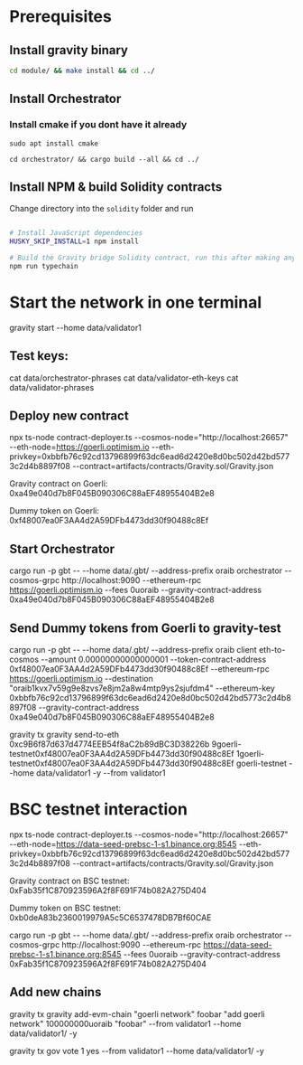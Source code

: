 # Prerequisites

## Install gravity binary

```bash
cd module/ && make install && cd ../
```

## Install Orchestrator

### Install cmake if you dont have it already

```
sudo apt install cmake
```

```
cd orchestrator/ && cargo build --all && cd ../
```

## Install NPM & build Solidity contracts

   Change directory into the `solidity` folder and run

   ```bash

   # Install JavaScript dependencies
   HUSKY_SKIP_INSTALL=1 npm install

   # Build the Gravity bridge Solidity contract, run this after making any changes
   npm run typechain
   ```

# Start the network in one terminal

gravity start --home data/validator1

## Test keys:

cat data/orchestrator-phrases
cat data/validator-eth-keys
cat data/validator-phrases

## Deploy new contract

npx ts-node contract-deployer.ts --cosmos-node="http://localhost:26657" --eth-node=https://goerli.optimism.io --eth-privkey=0xbbfb76c92cd13796899f63dc6ead6d2420e8d0bc502d42bd5773c2d4b8897f08 --contract=artifacts/contracts/Gravity.sol/Gravity.json

Gravity contract on Goerli: 0xa49e040d7b8F045B090306C88aEF48955404B2e8

Dummy token on Goerli: 0xf48007ea0F3AA4d2A59DFb4473dd30f90488c8Ef

## Start Orchestrator

cargo run -p gbt -- --home data/.gbt/ --address-prefix oraib orchestrator --cosmos-grpc http://localhost:9090 --ethereum-rpc https://goerli.optimism.io --fees 0uoraib --gravity-contract-address 0xa49e040d7b8F045B090306C88aEF48955404B2e8

## Send Dummy tokens from Goerli to gravity-test

cargo run -p gbt -- --home data/.gbt/ --address-prefix oraib client eth-to-cosmos --amount 0.00000000000000001 --token-contract-address 0xf48007ea0F3AA4d2A59DFb4473dd30f90488c8Ef --ethereum-rpc https://goerli.optimism.io --destination "oraib1kvx7v59g9e8zvs7e8jm2a8w4mtp9ys2sjufdm4" --ethereum-key 0xbbfb76c92cd13796899f63dc6ead6d2420e8d0bc502d42bd5773c2d4b8897f08 --gravity-contract-address 0xa49e040d7b8F045B090306C88aEF48955404B2e8

gravity tx gravity send-to-eth 0xc9B6f87d637d4774EEB54f8aC2b89dBC3D38226b 9goerli-testnet0xf48007ea0F3AA4d2A59DFb4473dd30f90488c8Ef 1goerli-testnet0xf48007ea0F3AA4d2A59DFb4473dd30f90488c8Ef goerli-testnet --home data/validator1 -y --from validator1

# BSC testnet interaction

npx ts-node contract-deployer.ts --cosmos-node="http://localhost:26657" --eth-node=https://data-seed-prebsc-1-s1.binance.org:8545 --eth-privkey=0xbbfb76c92cd13796899f63dc6ead6d2420e8d0bc502d42bd5773c2d4b8897f08 --contract=artifacts/contracts/Gravity.sol/Gravity.json

Gravity contract on BSC testnet: 0xFab35f1C870923596A2f8F691F74b082A275D404

Dummy token on BSC testnet: 0xb0deA83b2360019979A5c5C6537478DB7Bf60CAE

cargo run -p gbt -- --home data/.gbt/ --address-prefix oraib orchestrator --cosmos-grpc http://localhost:9090 --ethereum-rpc https://data-seed-prebsc-1-s1.binance.org:8545 --fees 0uoraib --gravity-contract-address 0xFab35f1C870923596A2f8F691F74b082A275D404

## Add new chains

gravity tx gravity add-evm-chain "goerli network" foobar "add goerli network" 100000000uoraib "foobar" --from validator1 --home data/validator1/ -y

gravity tx gov vote 1 yes --from validator1 --home data/validator1/ -y